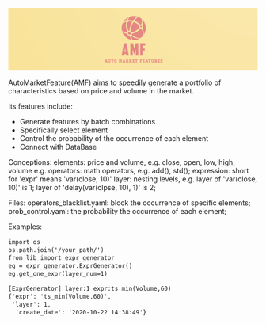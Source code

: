 
![Screen Shot 2020-10-21 at 11.52.17 AM](https://github.com/goosemayor/AutoMarketFeature/blob/main/logo.png)


AutoMarketFeature(AMF)  aims to speedily generate a portfolio of characteristics based on price and volume in the market.

Its features include:

- Generate features by batch combinations
- Specifically select element
- Control the probability of the occurrence of each element
- Connect with DataBase

Conceptions:
elements: price and volume, e.g. close, open, low, high, volume e.g.
operators: math operators, e.g. add(), std();
expression: short for 'expr' means 'var(close, 10)'
layer: nesting levels, e.g. layer of 'var(close, 10)' is 1; layer of 'delay(var(clpse, 10), 1)' is 2;

Files:
operators_blacklist.yaml: block the occurrence of specific elements;
prob_control.yaml: the probability the occurrence of each element;

Examples:
```
import os
os.path.join('/your_path/')
from lib import expr_generator
eg = expr_generator.ExprGenerator()
eg.get_one_expr(layer_num=1)
```
```
[ExprGenerator] layer:1 expr:ts_min(Volume,60)
{'expr': 'ts_min(Volume,60)',
 'layer': 1,
  'create_date': '2020-10-22 14:38:49'}
```
